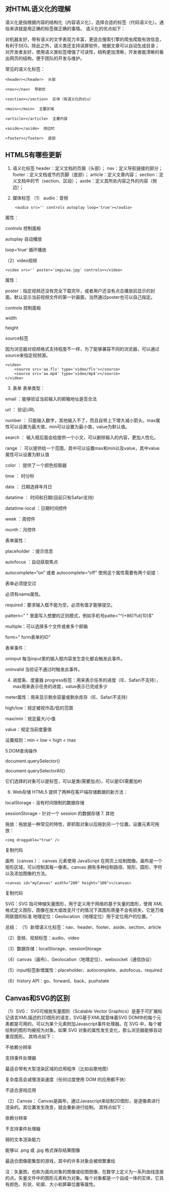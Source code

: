 <!--
 * @Author: dhj 17613071153@163.com
 * @Date: 2023-04-05 13:34:58
 * @LastEditors: dhj 17613071153@163.com
 * @LastEditTime: 2023-04-10 14:55:37
 * @FilePath: \最近的项目\实验项目\docs\Froend\H5.md
 * @Description: 这是默认设置,请设置`customMade`, 打开koroFileHeader查看配置 进行设置: https://github.com/OBKoro1/koro1FileHeader/wiki/%E9%85%8D%E7%BD%AE
-->
## 对HTML语义化的理解

语义化是指根据内容的结构化（内容语义化），选择合适的标签（代码语义化）。通俗来讲就是用正确的标签做正确的事情。
语义化的优点如下：

对机器友好，带有语义的文字表现力丰富，更适合搜索引擎的爬虫爬取有效信息，有利于SEO。除此之外，语义类还支持读屏软件，根据文章可以自动生成目录；
对开发者友好，使用语义类标签增强了可读性，结构更加清晰，开发者能清晰的看出网页的结构，便于团队的开发与维护。

常见的语义化标签：

    <header></header>  头部

    <nav></nav>  导航栏

    <section></section>  区块（有语义化的div）

    <main></main>  主要区域

    <article></article>  主要内容

    <aside></aside>  侧边栏

    <footer></footer>  底部

## HTML5有哪些更新
1. 语义化标签
    header：定义文档的页眉（头部）；
    nav：定义导航链接的部分；
    footer：定义文档或节的页脚（底部）；
    article：定义文章内容；
    section：定义文档中的节（section、区段）；
    aside：定义其所处内容之外的内容（侧边）；
2. 媒体标签
（1） audio：音频

        <audio src='' controls autoplay loop='true'></audio>
属性：

controls 控制面板

autoplay 自动播放

loop=‘true’ 循环播放

（2）video视频

    <video src='' poster='imgs/aa.jpg' controls></video>
属性：

poster：指定视频还没有完全下载完毕，或者用户还没有点击播放前显示的封面。默认显示当前视频文件的第一针画面，当然通过poster也可以自己指定。

controls 控制面板

width

height

source标签

因为浏览器对视频格式支持程度不一样，为了能够兼容不同的浏览器，可以通过source来指定视频源。

    <video>
        <source src='aa.flv' type='video/flv'></source>
        <source src='aa.mp4' type='video/mp4'></source>
    </video>

3. 表单
表单类型：

email ：能够验证当前输入的邮箱地址是否合法

url ： 验证URL

number ： 只能输入数字，其他输入不了，而且自带上下增大减小箭头，max属性可以设置为最大值，min可以设置为最小值，value为默认值。

search ： 输入框后面会给提供一个小叉，可以删除输入的内容，更加人性化。

range ： 可以提供给一个范围，其中可以设置max和min以及value，其中value属性可以设置为默认值

color ： 提供了一个颜色拾取器

time ： 时分秒

data ： 日期选择年月日

datatime ： 时间和日期(目前只有Safari支持)

datatime-local ：日期时间控件

week ：周控件

month：月控件

表单属性：

placeholder ：提示信息

autofocus ：自动获取焦点

autocomplete=“on” 或者 autocomplete=“off” 使用这个属性需要有两个前提：

表单必须提交过

必须有name属性。


required：要求输入框不能为空，必须有值才能够提交。

pattern=" " 里面写入想要的正则模式，例如手机号patte="^(+86)?\d{10}$"

multiple：可以选择多个文件或者多个邮箱

form=" form表单的ID"

表单事件：

oninput 每当input里的输入框内容发生变化都会触发此事件。

oninvalid 当验证不通过时触发此事件。

4. 进度条、度量器
progress标签：用来表示任务的进度（IE、Safari不支持），max用来表示任务的进度，value表示已完成多少

meter属性：用来显示剩余容量或剩余库存（IE、Safari不支持）

high/low：规定被视作高/低的范围

max/min：规定最大/小值

value：规定当前度量值



设置规则：min < low < high < max

5.DOM查询操作

document.querySelector()

document.querySelectorAll()

它们选择的对象可以是标签，可以是类(需要加点)，可以是ID(需要加#)

6. Web存储
HTML5 提供了两种在客户端存储数据的新方法：

localStorage - 没有时间限制的数据存储

sessionStorage - 针对一个 session 的数据存储
7. 其他

拖放：拖放是一种常见的特性，即抓取对象以后拖到另一个位置。设置元素可拖放：

    <img draggable="true" />
复制代码

画布（canvas ）： canvas 元素使用 JavaScript 在网页上绘制图像。画布是一个矩形区域，可以控制其每一像素。canvas 拥有多种绘制路径、矩形、圆形、字符以及添加图像的方法。

    <canvas id="myCanvas" width="200" height="100"></canvas>
复制代码

SVG：SVG 指可伸缩矢量图形，用于定义用于网络的基于矢量的图形，使用 XML 格式定义图形，图像在放大或改变尺寸的情况下其图形质量不会有损失，它是万维网联盟的标准
地理定位：Geolocation（地理定位）用于定位用户的位置。‘

总结：
（1）新增语义化标签：nav、header、footer、aside、section、article

（2）音频、视频标签：audio、video

（3）数据存储：localStorage、sessionStorage

（4）canvas（画布）、Geolocation（地理定位）、websocket（通信协议）

（5）input标签新增属性：placeholder、autocomplete、autofocus、required

（6）history API：go、forward、back、pushstate

## Canvas和SVG的区别

（1）SVG：
SVG可缩放矢量图形（Scalable Vector Graphics）是基于可扩展标记语言XML描述的2D图形的语言，SVG基于XML就意味着SVG DOM中的每个元素都是可用的，可以为某个元素附加Javascript事件处理器。在 SVG 中，每个被绘制的图形均被视为对象。如果 SVG 对象的属性发生变化，那么浏览器能够自动重现图形。
其特点如下：

不依赖分辨率

支持事件处理器

最适合带有大型渲染区域的应用程序（比如谷歌地图）

复杂度高会减慢渲染速度（任何过度使用 DOM 的应用都不快）

不适合游戏应用

（2）Canvas：
Canvas是画布，通过Javascript来绘制2D图形，是逐像素进行渲染的。其位置发生改变，就会重新进行绘制。
其特点如下：

依赖分辨率

不支持事件处理器

弱的文本渲染能力

能够以 .png 或 .jpg 格式保存结果图像

最适合图像密集型的游戏，其中的许多对象会被频繁重绘

注：矢量图，也称为面向对象的图像或绘图图像，在数学上定义为一系列由线连接的点。矢量文件中的图形元素称为对象。每个对象都是一个自成一体的实体，它具有颜色、形状、轮廓、大小和屏幕位置等属性。

